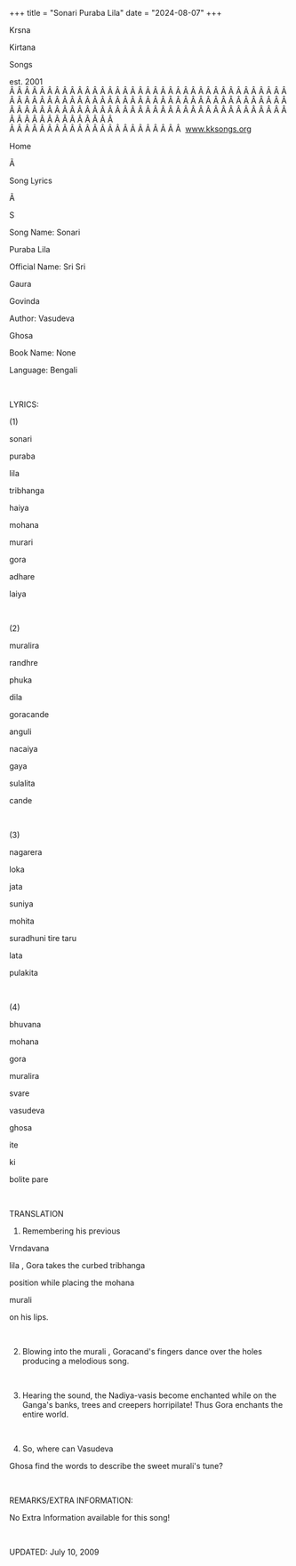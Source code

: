 +++ 
title = "Sonari Puraba Lila"
date = "2024-08-07"
+++

Krsna
 
Kirtana
 
Songs

est. 2001
Â Â Â Â Â Â Â Â Â Â Â Â Â Â Â Â Â Â Â Â Â Â Â Â Â Â Â Â Â Â Â Â Â Â Â Â Â Â Â Â Â Â Â Â Â Â Â Â Â Â Â Â Â Â Â Â Â Â Â Â Â Â Â Â Â Â Â Â Â Â Â Â Â Â Â Â Â Â Â Â Â Â Â Â Â Â Â Â Â Â Â Â Â Â Â Â Â Â Â Â Â Â Â Â Â Â Â Â Â Â Â Â Â Â Â Â Â Â Â Â Â Â Â Â Â  
Â Â Â Â Â Â Â Â Â Â Â Â Â Â Â Â Â Â Â Â Â Â Â  
www.kksongs.org








Home


Ã 
 
Song Lyrics
 
Ã 
 
S


Song Name: 
Sonari
 
Puraba
 Lila


Official Name: Sri 
Sri
 
Gaura
 
Govinda


Author: 
Vasudeva
 
Ghosa


Book Name: None


Language: 
Bengali




 


LYRICS:


(1)


sonari
 
puraba
 
lila
 
tribhanga


haiya


mohana
 
murari
 
gora
 
adhare


laiya


 


(2)


muralira
 
randhre
 
phuka
 
dila


goracande


anguli
 
nacaiya
 
gaya
 
sulalita


cande


 


(3)


nagarera
 
loka
 
jata


suniya
 
mohita


suradhuni
 tire 
taru
 
lata
 
pulakita


 


(4)


bhuvana
 
mohana
 
gora
 
muralira
 
svare


vasudeva
 
ghosa
 
ite


ki
 
bolite
 pare


 


TRANSLATION


1) Remembering his previous

Vrndavana
 
lila
, 
Gora
 takes the curbed 
tribhanga

position while placing the 
mohana
 
murali

on his lips.


 


2) Blowing into the 
murali
, 
Goracand's
 fingers dance
over the holes producing a melodious song.


 


3) Hearing the sound, the 
Nadiya-vasis
 become enchanted while on the 
Ganga's
 banks, trees and creepers horripilate! Thus 
Gora
 enchants the entire world.


 


4) So, where can 
Vasudeva
 
Ghosa
 find the words to
describe the sweet 
murali's
 tune?


 


REMARKS/EXTRA INFORMATION:


No
Extra Information available for this song!


 


UPDATED:
 July 10, 2009